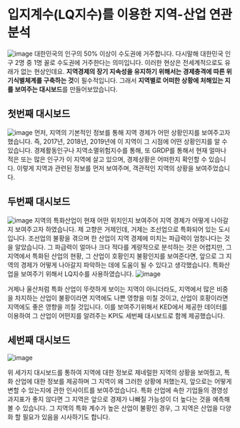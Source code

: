 # 입지계수(LQ지수)를 이용한 지역-산업 연관분석

![image](https://user-images.githubusercontent.com/65265790/125150884-04f18c80-e17e-11eb-8f36-c82126895d20.png)
대한민국의 인구의 50% 이상이 수도권에 거주합니다. 다시말해 대한민국 인구 2명 중 1명 꼴로 수도권에 거주한다는 의미입니다. 이러한 현상은 전세계적으로도 유래가 없는 현상인데요. **지역경제의 장기 지속성을 유지하기 위해서는 경제충격에 따른 위기식별체계를 구축하는 것**이 필수적입니다. 그래서 **지역별로 어떠한 상황에 처해있는 지를 보여주는 대시보드**를 만들어보았습니다.

## 첫번째 대시보드
![image](https://user-images.githubusercontent.com/65265790/125150899-18045c80-e17e-11eb-844c-a6a35c811411.png)
먼저, 지역의 기본적인 정보를 통해 지역 경제가 어떤 상황인지를 보여주고자 했습니다. 즉, 2017년, 2018년, 2019년에 이 지역이 그 시점에 어떤 상황인지를 알 수 있습니다. 경제활동인구나 지역소멸위험지수를 통해, 또 GRDP를 통해서 현재 얼마나 적은 또는 많은 인구가 이 지역에 살고 있으며, 경제상황은 어떠한지 확인할 수 있습니다. 이렇게 지역과 관련된 정보를 먼저 보여주며, 객관적인 지역의 상황을 보여주었습니다.

## 두번째 대시보드
![image](https://user-images.githubusercontent.com/65265790/125150908-25214b80-e17e-11eb-927a-c7b862078e60.png)
지역의 특화산업이 현재 어떤 위치인지 보여주어 지역 경제가 어떻게 나아갈지 보여주고자 하였습니다. 제 고향은 거제인데, 거제는 조선업으로 특화되어 있는 도시입니다. 조선업의 불황을 겪으며 한 산업이 지역 경제에 미치는 파급력이 엄청나다는 것을 알았습니다. 그 파급력이 얼마나 크다 적다를 계량적으로 분석하는 것은 어렵지만, 그 지역에서 특화된 산업의 현황, 그 산업이 호황인지 불황인지를 보여준다면, 앞으로 그 지역의 경제가 어떻게 나아갈지 파악하는 데에 도움이 될 수 있다고 생각했습니다. 특화산업을 보여주기 위해서 LQ지수를 사용하였습니다.
![image](https://user-images.githubusercontent.com/65265790/125150926-4da94580-e17e-11eb-8dac-80db7cc13120.png)

거제나 울산처럼 특화 산업이 뚜렷하게 보이는 지역이 아니더라도, 지역에서 많은 비중을 차지하는 산업이 불황이라면 지역에도 나쁜 영향을 미칠 것이고, 산업이 호황이라면 지역에도 좋은 영향을 끼칠 것입니다. 이를 보여주기위해서 KED에서 제공한 데이터를 이용하여 그 산업이 어떤지를 알려주는 KPI도 세번째 대시보드로 함께 제공했습니다. 

## 세번째 대시보드
![image](https://user-images.githubusercontent.com/65265790/125150912-2fdbe080-e17e-11eb-965f-ddbdf420ea3d.png)


위 세가지 대시보드를 통하여 지역에 대한 정보로 제네럴한 지역의 상황을 보여줬고, 특화 산업에 대한 정보를 제공하며 그 지역이 왜 그러한 상황에 처했는지, 앞으로는 어떻게 변할 수 있는지에 관한 인사이트를 보여주었습니다. 특화 산업에 속한 기업들의 경영성과지표가 좋지 않다면 그 지역은 앞으로 경제가 나빠질 가능성이 더 높다는 것을 예측해 볼 수 있습니다. 그 지역의 특화 계수가 높은 산업이 불황인 경우, 그 지역은 산업을 다양화 할 필요가 있음을 시사하기도 합니다.
